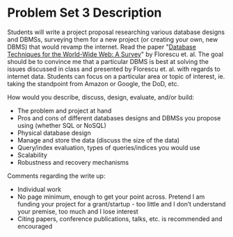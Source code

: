 # Problem Set 3 Description

Students will write a project proposal researching various database designs and DBMSs, surveying them for a new project (or creating your own, new DBMS) that would revamp the internet. Read the paper "[Database Techniques for the World-Wide Web: A Survey](https://cse.buffalo.edu/~mpetropo/CSE705-FA08/pubs/webdb.pdf)" by Florescu et. al. The goal should be to convince me that a particular DBMS is best at solving the issues discussed in class and presented by Florescu et. al. with regards to internet data. Students can focus on a particular area or topic of interest, ie. taking the standpoint from Amazon or Google, the DoD, etc.

How would you describe, discuss, design, evaluate, and/or build:
* The problem and project at hand
* Pros and cons of different databases designs and DBMSs you propose using (whether SQL or NoSQL)
* Physical database design
* Manage and store the data (discuss the size of the data)
* Query/index evaluation, types of queries/indices you would use
* Scalability
* Robustness and recovery mechanisms

Comments regarding the write up:
* Individual work
* No page minimum, enough to get your point across. Pretend I am funding your project for a grant/startup - too little and I don’t understand your premise, too much and I lose interest
* Citing papers, conference publications, talks, etc. is recommended and encouraged


